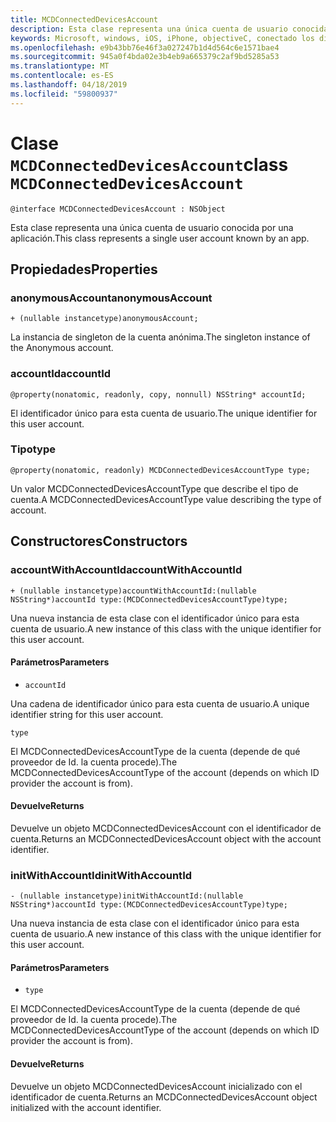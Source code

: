 ```yaml
---
title: MCDConnectedDevicesAccount
description: Esta clase representa una única cuenta de usuario conocida por una aplicación.
keywords: Microsoft, windows, iOS, iPhone, objectiveC, conectado los dispositivos, proyecto Roma
ms.openlocfilehash: e9b43bb76e46f3a027247b1d4d564c6e1571bae4
ms.sourcegitcommit: 945a0f4bda02e3b4eb9a665379c2af9bd5285a53
ms.translationtype: MT
ms.contentlocale: es-ES
ms.lasthandoff: 04/18/2019
ms.locfileid: "59800937"
---
```

# <a name="class-mcdconnecteddevicesaccount"></a><span data-ttu-id="bc920-104">Clase `MCDConnectedDevicesAccount`</span><span class="sxs-lookup"><span data-stu-id="bc920-104">class `MCDConnectedDevicesAccount`</span></span>

```
@interface MCDConnectedDevicesAccount : NSObject
```  

<span data-ttu-id="bc920-105">Esta clase representa una única cuenta de usuario conocida por una aplicación.</span><span class="sxs-lookup"><span data-stu-id="bc920-105">This class represents a single user account known by an app.</span></span>

## <a name="properties"></a><span data-ttu-id="bc920-106">Propiedades</span><span class="sxs-lookup"><span data-stu-id="bc920-106">Properties</span></span>

### <a name="anonymousaccount"></a><span data-ttu-id="bc920-107">anonymousAccount</span><span class="sxs-lookup"><span data-stu-id="bc920-107">anonymousAccount</span></span>
`+ (nullable instancetype)anonymousAccount;`

<span data-ttu-id="bc920-108">La instancia de singleton de la cuenta anónima.</span><span class="sxs-lookup"><span data-stu-id="bc920-108">The singleton instance of the Anonymous account.</span></span>

### <a name="accountid"></a><span data-ttu-id="bc920-109">accountId</span><span class="sxs-lookup"><span data-stu-id="bc920-109">accountId</span></span>
`@property(nonatomic, readonly, copy, nonnull) NSString* accountId;`

<span data-ttu-id="bc920-110">El identificador único para esta cuenta de usuario.</span><span class="sxs-lookup"><span data-stu-id="bc920-110">The unique identifier for this user account.</span></span>

### <a name="type"></a><span data-ttu-id="bc920-111">Tipo</span><span class="sxs-lookup"><span data-stu-id="bc920-111">type</span></span>
`@property(nonatomic, readonly) MCDConnectedDevicesAccountType type;`

<span data-ttu-id="bc920-112">Un valor MCDConnectedDevicesAccountType que describe el tipo de cuenta.</span><span class="sxs-lookup"><span data-stu-id="bc920-112">A MCDConnectedDevicesAccountType value describing the type of account.</span></span>

## <a name="constructors"></a><span data-ttu-id="bc920-113">Constructores</span><span class="sxs-lookup"><span data-stu-id="bc920-113">Constructors</span></span>

### <a name="accountwithaccountid"></a><span data-ttu-id="bc920-114">accountWithAccountId</span><span class="sxs-lookup"><span data-stu-id="bc920-114">accountWithAccountId</span></span>
`+ (nullable instancetype)accountWithAccountId:(nullable NSString*)accountId type:(MCDConnectedDevicesAccountType)type;`

<span data-ttu-id="bc920-115">Una nueva instancia de esta clase con el identificador único para esta cuenta de usuario.</span><span class="sxs-lookup"><span data-stu-id="bc920-115">A new instance of this class with the unique identifier for this user account.</span></span>

#### <a name="parameters"></a><span data-ttu-id="bc920-116">Parámetros</span><span class="sxs-lookup"><span data-stu-id="bc920-116">Parameters</span></span> 

* `accountId` 

<span data-ttu-id="bc920-117">Una cadena de identificador único para esta cuenta de usuario.</span><span class="sxs-lookup"><span data-stu-id="bc920-117">A unique identifier string for this user account.</span></span>

`type` 

<span data-ttu-id="bc920-118">El MCDConnectedDevicesAccountType de la cuenta (depende de qué proveedor de Id. la cuenta procede).</span><span class="sxs-lookup"><span data-stu-id="bc920-118">The MCDConnectedDevicesAccountType of the account (depends on which ID provider the account is from).</span></span>

#### <a name="returns"></a><span data-ttu-id="bc920-119">Devuelve</span><span class="sxs-lookup"><span data-stu-id="bc920-119">Returns</span></span>
<span data-ttu-id="bc920-120">Devuelve un objeto MCDConnectedDevicesAccount con el identificador de cuenta.</span><span class="sxs-lookup"><span data-stu-id="bc920-120">Returns an MCDConnectedDevicesAccount object with the account identifier.</span></span>

### <a name="initwithaccountid"></a><span data-ttu-id="bc920-121">initWithAccountId</span><span class="sxs-lookup"><span data-stu-id="bc920-121">initWithAccountId</span></span>
`- (nullable instancetype)initWithAccountId:(nullable NSString*)accountId type:(MCDConnectedDevicesAccountType)type;`

<span data-ttu-id="bc920-122">Una nueva instancia de esta clase con el identificador único para esta cuenta de usuario.</span><span class="sxs-lookup"><span data-stu-id="bc920-122">A new instance of this class with the unique identifier for this user account.</span></span>

#### <a name="parameters"></a><span data-ttu-id="bc920-123">Parámetros</span><span class="sxs-lookup"><span data-stu-id="bc920-123">Parameters</span></span> 
* `type`

<span data-ttu-id="bc920-124">El MCDConnectedDevicesAccountType de la cuenta (depende de qué proveedor de Id. la cuenta procede).</span><span class="sxs-lookup"><span data-stu-id="bc920-124">The MCDConnectedDevicesAccountType of the account (depends on which ID provider the account is from).</span></span>

#### <a name="returns"></a><span data-ttu-id="bc920-125">Devuelve</span><span class="sxs-lookup"><span data-stu-id="bc920-125">Returns</span></span>
<span data-ttu-id="bc920-126">Devuelve un objeto MCDConnectedDevicesAccount inicializado con el identificador de cuenta.</span><span class="sxs-lookup"><span data-stu-id="bc920-126">Returns an MCDConnectedDevicesAccount object initialized with the account identifier.</span></span>